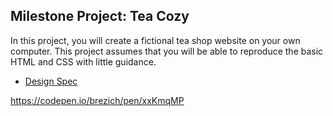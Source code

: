 ## Milestone Project: Tea Cozy

In this project, you will create a fictional tea shop website on your own computer.
This project assumes that you will be able to reproduce the basic HTML and CSS with little guidance.

- [Design Spec](https://s3.amazonaws.com/codecademy-content/courses/freelance-1/unit-4/img-tea-cozy-redline.jpg)

https://codepen.io/brezich/pen/xxKmqMP
